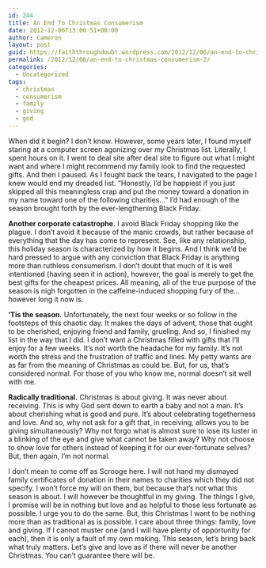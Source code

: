 ```yaml
---
id: 244
title: An End To Christmas Consumerism
date: 2012-12-06T13:00:51+00:00
author: Cameron
layout: post
guid: https://faiththroughdoubt.wordpress.com/2012/12/06/an-end-to-christmas-consumerism/
permalink: /2012/12/06/an-end-to-christmas-consumerism-2/
categories:
  - Uncategorized
tags:
  - christmas
  - consumerism
  - family
  - giving
  - god
---
```

When did it begin? I don’t know. However, some years later, I found myself staring at a computer screen agonizing over my Christmas list. Literally, I spent hours on it. I went to deal site after deal site to figure out what I might want and where I might recommend my family look to find the requested gifts. And then I paused. As I fought back the tears, I navigated to the page I knew would end my dreaded list. “Honestly, I’d be happiest if you just skipped all this meaningless crap and put the money toward a donation in my name toward one of the following charities…” I’d had enough of the season brought forth by the ever-lengthening Black Friday.

**Another corporate catastrophe.** I avoid Black Friday shopping like the plague. I don’t avoid it because of the manic crowds, but rather because of everything that the day has come to represent. See, like any relationship, this holiday season is characterized by how it begins. And I think we’d be hard pressed to argue with any conviction that Black Friday is anything more than ruthless consumerism. I don’t doubt that much of it is well intentioned (having seen it in action), however, the goal is merely to get the best gifts for the cheapest prices. All meaning, all of the true purpose of the season is nigh forgotten in the caffeine-induced shopping fury of the…however long it now is.

**’Tis the season.** Unfortunately, the next four weeks or so follow in the footsteps of this chaotic day. It makes the days of advent, those that ought to be cherished, enjoying friend and family, grueling. And so, I finished my list in the way that I did. I don’t want a Christmas filled with gifts that I’ll enjoy for a few weeks. It’s not worth the headache for my family. It’s not worth the stress and the frustration of traffic and lines. My petty wants are as far from the meaning of Christmas as could be. But, for us, that’s considered normal. For those of you who know me, normal doesn’t sit well with me.

**Radically traditional.** Christmas is about giving. It was never about receiving. This is why God sent down to earth a baby and not a man. It’s about cherishing what is good and pure. It’s about celebrating togetherness and love. And so, why not ask for a gift that, in receiving, allows you to be giving simultaneously? Why not forgo what is almost sure to lose its luster in a blinking of the eye and give what cannot be taken away? Why not choose to show love for others instead of keeping it for our ever-fortunate selves? But, then again, I’m not normal.

I don’t mean to come off as Scrooge here. I will not hand my dismayed family certificates of donation in their names to charities which they did not specify. I won’t force my will on them, but because that’s not what this season is about. I will however be thoughtful in my giving. The things I give, I promise will be in nothing but love and as helpful to those less fortunate as possible. I urge you to do the same. But, this Christmas I want to be nothing more than as traditional as is possible. I care about three things: family, love and giving. If I cannot muster one (and I will have plenty of opportunity for each), then it is only a fault of my own making. This season, let’s bring back what truly matters. Let’s give and love as if there will never be another Christmas. You can’t guarantee there will be.